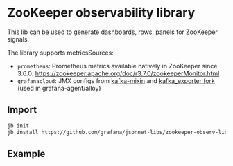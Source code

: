 # ZooKeeper observability library

This lib can be used to generate dashboards, rows, panels for ZooKeeper signals.

The library supports metricsSources:

- `prometheus`: Prometheus metrics available natively in ZooKeeper since 3.6.0: https://zookeeper.apache.org/doc/r3.7.0/zookeeperMonitor.html
- `grafanacloud`: JMX configs from [kafka-mixin](../kafka-mixin/jmx) and [kafka_exporter fork](https://github.com/grafana/kafka_exporter) (used in grafana-agent/alloy)

## Import

```sh
jb init
jb install https://github.com/grafana/jsonnet-libs/zookeeper-observ-lib
```



## Example

<TODO>